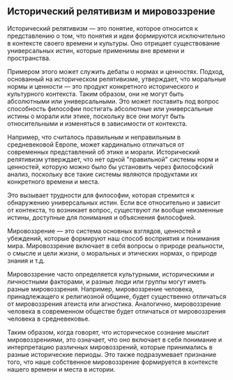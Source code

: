 ## Исторический релятивизм и мировоззрение

Исторический релятивизм — это понятие, которое относится к представлению о том, что понятия и идеи формируются исключительно в контексте своего времени и культуры. Оно отрицает существование универсальных истин, которые применимы вне времени и пространства.

Примером этого может служить дебаты о нормах и ценностях. Подход, основанный на историческом релятивизме, утверждает, что моральные нормы и ценности — это продукт конкретного исторического и культурного контекста. Таким образом, они не могут быть абсолютными или универсальными. Это может поставить под вопрос способность философии постигать абсолютные или универсальные истины о морали или этике, поскольку все они могут быть относительными и изменяться в зависимости от контекста.

Например, что считалось правильным и неправильным в средневековой Европе, может кардинально отличаться от современных представлений об этике и морали. Исторический релятивизм утверждает, что нет одной "правильной" системы норм и ценностей, которую можно было бы установить через философский анализ, поскольку все такие системы являются продуктами их конкретного времени и места.

Это вызывает трудности для философии, которая стремится к обнаружению универсальных истин. Если все относительно и зависит от контекста, то возникает вопрос, существуют ли вообще неизменные истины, доступные для понимания и объяснения философией.

Мировоззрение — это система основных взглядов, ценностей и убеждений, которые формируют наш способ восприятия и понимания мира. Мировоззрение включает в себя вопросы о природе реальности, о смысле и цели жизни, о моральных и этических нормах, о природе знания и т.д.

Мировоззрение часто определяется культурными, историческими и личностными факторами, и разные люди или группы могут иметь разные мировоззрения. Например, мировоззрение человека, принадлежащего к религиозной общине, будет существенно отличаться от мировоззрения атеиста или агностика. Аналогично, мировоззрение человека в современном обществе будет отличаться от мировоззрения человека в средневековье.

Таким образом, когда говорят, что историческое сознание мыслит мировоззрениями, это означает, что оно включает в себя понимание и интерпретацию различных мировоззрений, которые принимались в разные исторические периоды. Это также подразумевает признание того, что наше собственное мировоззрение формируется в контексте нашего времени и места в истории.